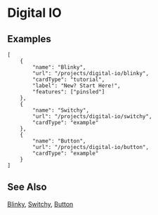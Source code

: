 # Digital IO

## Examples

```codecard
[
    {
        "name": "Blinky",
        "url": "/projects/digital-io/blinky",
        "cardType": "tutorial",
        "label": "New? Start Here!",
        "features": ["pinsled"]
    },
    {
        "name": "Switchy",
        "url": "/projects/digital-io/switchy",
        "cardType": "example"
    },
    {
        "name": "Button",
        "url": "/projects/digital-io/button",
        "cardType": "example"
    }
]
```

## See Also

[Blinky](/projects/digital-io/blinky),
[Switchy](/projects/digital-io/switchy),
[Button](/projects/digital-io/button)
